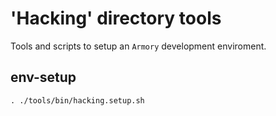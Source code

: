 'Hacking' directory tools
=========================

Tools and scripts to setup an `Armory` development enviroment.

env-setup
---------

`. ./tools/bin/hacking.setup.sh`


